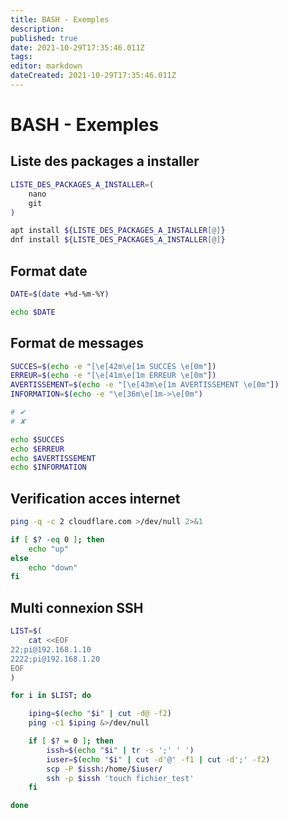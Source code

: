```yaml
---
title: BASH - Exemples
description: 
published: true
date: 2021-10-29T17:35:46.011Z
tags: 
editor: markdown
dateCreated: 2021-10-29T17:35:46.011Z
---
```


# BASH - Exemples

## Liste des packages a installer
```bash
LISTE_DES_PACKAGES_A_INSTALLER=(
    nano
    git
)

apt install ${LISTE_DES_PACKAGES_A_INSTALLER[@]}
dnf install ${LISTE_DES_PACKAGES_A_INSTALLER[@]}
```  

## Format date
```bash
DATE=$(date +%d-%m-%Y)

echo $DATE
```  

## Format de messages
```bash
SUCCES=$(echo -e "[\e[42m\e[1m SUCCÈS \e[0m"])
ERREUR=$(echo -e "[\e[41m\e[1m ERREUR \e[0m"])
AVERTISSEMENT=$(echo -e "[\e[43m\e[1m AVERTISSEMENT \e[0m"])
INFORMATION=$(echo -e "\e[36m\e[1m->\e[0m")

# ✔
# ✘

echo $SUCCES
echo $ERREUR
echo $AVERTISSEMENT
echo $INFORMATION
```  

## Verification acces internet
```bash
ping -q -c 2 cloudflare.com >/dev/null 2>&1

if [ $? -eq 0 ]; then
    echo "up"
else
    echo "down"
fi
```  

## Multi connexion SSH
```bash
LIST=$(
    cat <<EOF
22;pi@192.168.1.10
2222;pi@192.168.1.20
EOF
)

for i in $LIST; do

    iping=$(echo "$i" | cut -d@ -f2)
    ping -c1 $iping &>/dev/null

    if [ $? = 0 ]; then
        issh=$(echo "$i" | tr -s ';' ' ')
        iuser=$(echo "$i" | cut -d'@' -f1 | cut -d';' -f2)
        scp -P $issh:/home/$iuser/
        ssh -p $issh 'touch fichier_test'
    fi

done
```